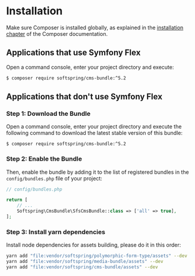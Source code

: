 # Installation

Make sure Composer is installed globally, as explained in the
[installation chapter](https://getcomposer.org/doc/00-intro.md)
of the Composer documentation.

## Applications that use Symfony Flex

Open a command console, enter your project directory and execute:

```bash
$ composer require softspring/cms-bundle:^5.2
```

## Applications that don't use Symfony Flex

### Step 1: Download the Bundle

Open a command console, enter your project directory and execute the
following command to download the latest stable version of this bundle:

```console
$ composer require softspring/cms-bundle:^5.2
```

### Step 2: Enable the Bundle

Then, enable the bundle by adding it to the list of registered bundles
in the `config/bundles.php` file of your project:

```php
// config/bundles.php

return [
    // ...
    Softspring\CmsBundle\SfsCmsBundle::class => ['all' => true],
];
```

### Step 3: Install yarn dependencies

Install node dependencies for assets building, please do it in this order:

```bash
yarn add "file:vendor/softspring/polymorphic-form-type/assets" --dev
yarn add "file:vendor/softspring/media-bundle/assets" --dev
yarn add "file:vendor/softspring/cms-bundle/assets" --dev
```

